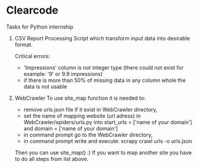 # Clearcode
Tasks for Python internship

1. CSV Report Processing
   Script which transform input data into desirable format.
   
   Critical errors:
   - 'Impressions' column is not integer type (there could not exist for example: '9' or 9.9 impressions)
   - if there is more than 50% of missing data in any column whole the data is not usable
   
   
2. WebCrawler
   To use site_map function it is needed to:
    - remove urls.json file if it exist in WebCrawler directory,
    - set the name of mapping website (url adress) in WebCrawler/spiders/urls.py into 
      start_urls = ['name of your domain'] and domain = ['name of your domain'] 
    - in command prompt go to the WebCrawler directory,
    - in command prompt write and execute: scrapy crawl urls -o urls.json
    
   Then you can use site_map() :)
   If you want to map another site you have to do all steps from list above.
